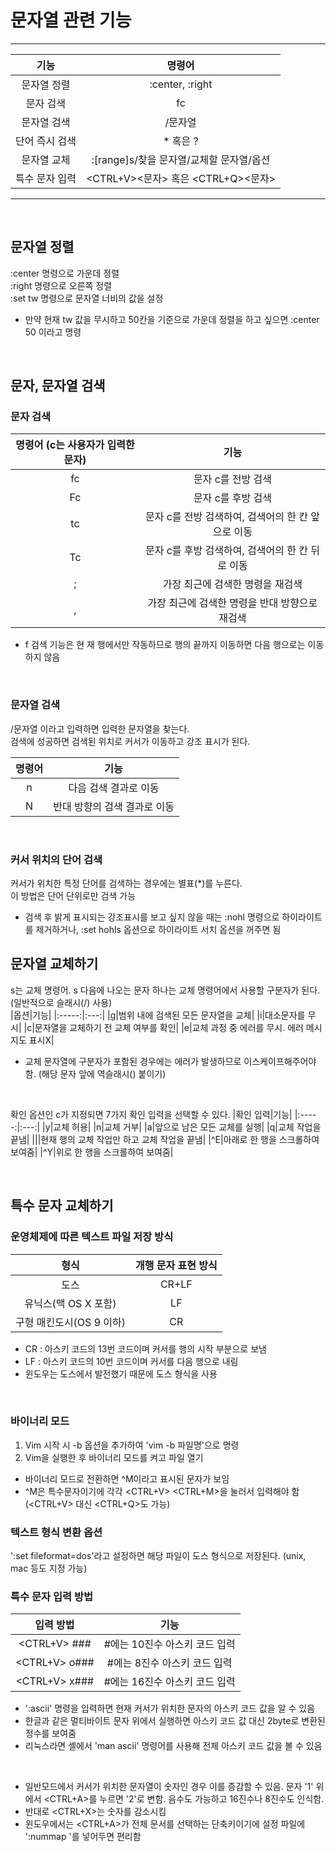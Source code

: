 # 문자열 관련 기능
---
|기능|명령어|
|:-----:|:---:|
|문자열 정렬|:center, :right|
|문자 검색|fc|
|문자열 검색|/문자열|
|단어 즉시 검색|* 혹은 ?|
|문자열 교체|:[range]s/찾을 문자열/교체할 문자열/옵션|
|특수 문자 입력|<CTRL+V><문자> 혹은 <CTRL+Q><문자>|
---

</br>

## 문자열 정렬
:center 명령으로 가운데 정렬</br>
:right 명령으로 오른쪽 정렬</br>
:set tw 명령으로 문자열 너비의 값을 설정</br>
  - 만약 현재 tw 값을 무시하고 50칸을 기준으로 가운데 정렬을 하고 싶으면 :center 50 이라고 명령

</br>

## 문자, 문자열 검색
### 문자 검색
|명령어 (c는 사용자가 입력한 문자)|기능|
|:-----:|:---:|
|fc|문자 c를 전방 검색|
|Fc|문자 c를 후방 검색|
|tc|문자 c를 전방 검색하여, 검색어의 한 칸 앞으로 이동|
|Tc|문자 c를 후방 검색하여, 검색어의 한 칸 뒤로 이동|
|;|가장 최근에 검색한 명령을 재검색|
|,|가장 최근에 검색한 명령을 반대 방향으로 재검색|

- f 검색 기능은 현 재 행에서만 작동하므로 행의 끝까지 이동하면 다음 행으로는 이동하지 않음

</br>

### 문자열 검색
/문자열 이라고 입력하면 입력한 문자열을 찾는다.</br>
검색에 성공하면 검색된 위치로 커서가 이동하고 강조 표시가 된다.</br>

|명령어|기능|
|:-----:|:---:|
|n|다음 검색 결과로 이동|
|N|반대 방향의 검색 결과로 이동|

</br>

### 커서 위치의 단어 검색
커서가 위치한 특정 단어를 검색하는 경우에는 별표(*)를 누른다.</br>
이 방법은 단어 단위로만 검색 가능</br>
- 검색 후 밝게 표시되는 강조표시를 보고 싶지 않을 때는 :nohl 명령으로 하이라이트를 제거하거나, :set hohls 옵션으로 하이라이트 서치 옵션을 꺼주면 됨

## 문자열 교체하기
s는 교체 명령어. s 다음에 나오는 문자 하나는 교체 명령어에서 사용할 구분자가 된다. (일반적으로 슬래시(/) 사용)</br>
|옵션|기능|
|:-----:|:---:|
|g|범위 내에 검색된 모든 문자열을 교체|
|i|대소문자를 무시|
|c|문자열을 교체하기 전 교체 여부를 확인|
|e|교체 과정 중 에러를 무시. 에러 메시지도 표시X|

- 교체 문자열에 구분자가 포함된 경우에는 에러가 발생하므로 이스케이프해주어야 함. (해당 문자 앞에 역슬래시(\) 붙이기)

</br>

확인 옵션인 c가 지정되면 7가지 확인 입력을 선택할 수 있다.
|확인 입력|기능|
|:-----:|:---:|
|y|교체 허용|
|n|교체 거부|
|a|앞으로 남은 모든 교체를 실행|
|q|교체 작업을 끝냄|
|||현재 행의 교체 작업만 하고 교체 작업을 끝냄|
|^E|아래로 한 행을 스크롤하여 보여줌|
|^Y|위로 한 행을 스크롤하여 보여줌|

</br>

## 특수 문자 교체하기
### 운영체제에 따른 텍스트 파일 저장 방식
|형식|개행 문자 표현 방식|
|:-----:|:---:|
|도스|CR+LF|
|유닉스(맥 OS X 포함)|LF|
|구형 매킨도시(OS 9 이하)|CR|

- CR : 아스키 코드의 13번 코드이며 커서를 행의 시작 부분으로 보냄
- LF : 아스키 코드의 10번 코드이며 커서를 다음 행으로 내림
- 윈도우는 도스에서 발전했기 때문에 도스 형식을 사용

</br>

### 바이너리 모드
1. Vim 시작 시 -b 옵션을 추가하여 'vim -b 파일명'으로 명령
2. Vim을 실행한 후 바이너리 모드를 켜고 파일 열기

- 바이너리 모드로 전환하면 ^M이라고 표시된 <CR>문자가 보임
- ^M은 특수문자이기에 각각 <CTRL+V> <CTRL+M>을 눌러서 입력해야 함 (<CTRL+V> 대신 <CTRL+Q>도 가능)

### 텍스트 형식 변환 옵션
':set fileformat=dos'라고 설정하면 해당 파일이 도스 형식으로 저장된다. (unix, mac 등도 지정 가능)</br>

### 특수 문자 입력 방법
|입력 방법|기능|
|:-----:|:---:|
|<CTRL+V> ###|#에는 10진수 아스키 코드 입력|
|<CTRL+V> o###|#에는 8진수 아스키 코드 입력|
|<CTRL+V> x###|#에는 16진수 아스키 코드 입력|

- ':ascii' 명령을 입력하면 현재 커서가 위치한 문자의 아스키 코드 값을 알 수 있음
- 한글과 같은 멀티바이트 문자 위에서 실행하면 아스키 코드 값 대신 2byte로 변환된 정수를 보여줌
- 리눅스라면 셸에서 'man ascii' 명령어를 사용해 전체 아스키 코드 값을 볼 수 있음

</br>

+ 일반모드에서 커서가 위치한 문자열이 숫자인 경우 이를 증감할 수 있음. 문자 '1' 위에서 <CTRL+A>를 누르면 '2'로 변함. 음수도 가능하고 16진수나 8진수도 인식함.
+ 반대로 <CTRL+X>는 숫자를 감소시킴
+ 윈도우에서는 <CTRL+A>가 전체 문서를 선택하는 단축키이기에 설정 파일에 ':nummap <C-A>'를 넣어두면 편리함
